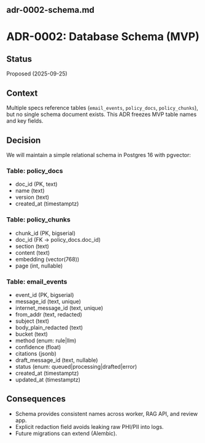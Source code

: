 ## adr-0002-schema.md

# ADR-0002: Database Schema (MVP)

## Status
Proposed (2025-09-25)

## Context
Multiple specs reference tables (`email_events`, `policy_docs`, `policy_chunks`), but no single schema document exists. This ADR freezes MVP table names and key fields.

## Decision
We will maintain a simple relational schema in Postgres 16 with pgvector:

### Table: policy_docs
- doc_id (PK, text)
- name (text)
- version (text)
- created_at (timestamptz)

### Table: policy_chunks
- chunk_id (PK, bigserial)
- doc_id (FK → policy_docs.doc_id)
- section (text)
- content (text)
- embedding (vector(768))
- page (int, nullable)

### Table: email_events
- event_id (PK, bigserial)
- message_id (text, unique)
- internet_message_id (text, unique)
- from_addr (text, redacted)
- subject (text)
- body_plain_redacted (text)
- bucket (text)
- method (enum: rule|llm)
- confidence (float)
- citations (jsonb)
- draft_message_id (text, nullable)
- status (enum: queued|processing|drafted|error)
- created_at (timestamptz)
- updated_at (timestamptz)

## Consequences
- Schema provides consistent names across worker, RAG API, and review app.
- Explicit redaction field avoids leaking raw PHI/PII into logs.
- Future migrations can extend (Alembic).
